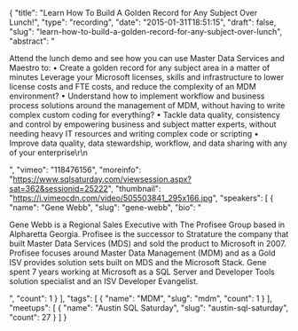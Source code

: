 {
  "title": "Learn How To Build A Golden Record for Any Subject Over Lunch!",
  "type": "recording",
  "date": "2015-01-31T18:51:15",
  "draft": false,
  "slug": "learn-how-to-build-a-golden-record-for-any-subject-over-lunch",
  "abstract": "<p>Attend the lunch demo and see how you can use Master Data Services and Maestro to: •     Create a golden record for any subject area in a matter of minutes Leverage your Microsoft licenses, skills and infrastructure to lower license costs and FTE costs, and reduce the complexity of an MDM environment? •     Understand how to implement workflow and business process solutions around the management of MDM, without having to write complex custom coding for everything? •     Tackle data quality, consistency and control by empowering business and subject matter experts, without needing heavy IT resources and writing complex code or scripting •     Improve data quality, data stewardship, workflow, and data sharing with any of your enterprise\r\n</p>",
  "vimeo": "118476156",
  "moreinfo": "https://www.sqlsaturday.com/viewsession.aspx?sat=362&sessionid=25222",
  "thumbnail": "https://i.vimeocdn.com/video/505503841_295x166.jpg",
  "speakers": [
    {
      "name": "Gene Webb",
      "slug": "gene-webb",
      "bio": "<p>Gene Webb is a Regional Sales Executive with The Profisee Group based in Alpharetta Georgia. Profisee is the successor to Stratature the company that built Master Data Services (MDS) and sold the product to Microsoft in 2007. Profisee focuses around Master Data Management (MDM) and as a Gold ISV provides solution sets built on MDS and the Microsoft Stack. Gene spent 7 years working at Microsoft as a SQL Server and Developer Tools solution specialist and an ISV Developer Evangelist.</p>",
      "count": 1
    }
  ],
  "tags": [
    {
      "name": "MDM",
      "slug": "mdm",
      "count": 1
    }
  ],
  "meetups": [
    {
      "name": "Austin SQL Saturday",
      "slug": "austin-sql-saturday",
      "count": 27
    }
  ]
}